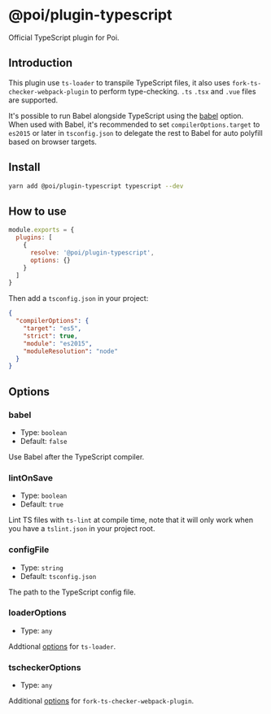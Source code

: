 # @poi/plugin-typescript

Official TypeScript plugin for Poi.

## Introduction

This plugin use `ts-loader` to transpile TypeScript files, it also uses `fork-ts-checker-webpack-plugin` to perform type-checking. `.ts` `.tsx` and `.vue` files are supported.

It's possible to run Babel alongside TypeScript using the [babel](#babel) option. When used with Babel, it's recommended to set `compilerOptions.target` to `es2015` or later in `tsconfig.json` to delegate the rest to Babel for auto polyfill based on browser targets.

## Install

```bash
yarn add @poi/plugin-typescript typescript --dev
```

## How to use

```js
module.exports = {
  plugins: [
    {
      resolve: '@poi/plugin-typescript',
      options: {}
    }
  ]
}
```

Then add a `tsconfig.json` in your project:

```json
{
  "compilerOptions": {
    "target": "es5",
    "strict": true,
    "module": "es2015",
    "moduleResolution": "node"
  }
}
```

## Options

### babel

- Type: `boolean`
- Default: `false`

Use Babel after the TypeScript compiler.

### lintOnSave

- Type: `boolean`
- Default: `true`

Lint TS files with `ts-lint` at compile time, note that it will only work when you have a `tslint.json` in your project root.

### configFile

- Type: `string`
- Default: `tsconfig.json`

The path to the TypeScript config file.

### loaderOptions

- Type: `any`

Addtional [options](https://github.com/TypeStrong/ts-loader#loader-options) for `ts-loader`.

### tscheckerOptions

- Type: `any`

Additional [options](https://github.com/TypeStrong/fork-ts-checker-webpack-plugin#options) for `fork-ts-checker-webpack-plugin`.
